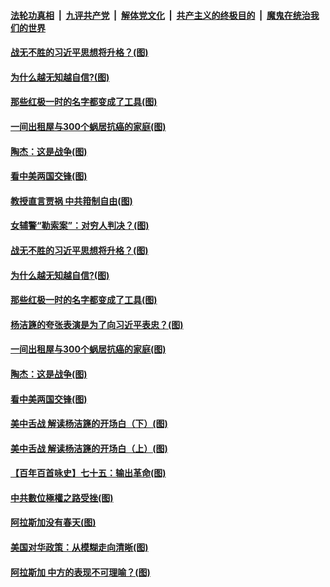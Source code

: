 ####  [法轮功真相](../../../../basic/blob/master/README.md?t=03241231) &nbsp;|&nbsp; [九评共产党](../../../../9ping.md/blob/master/README.md?t=03241231) &nbsp;|&nbsp; [解体党文化](../../../../jtdwh.md/blob/master/README.md?t=03241231)  &nbsp;|&nbsp; [共产主义的终极目的](../../../../gczydzjmd.md/blob/master/README.md?t=03241231) &nbsp;|&nbsp; [魔鬼在统治我们的世界](../../../../mgztzwmdsj.md/blob/master/README.md?t=03241231) 

#### [战无不胜的习近平思想将升格？(图)](../pages/p4/966541.md?t=03241231) 

#### [为什么越无知越自信?(图)](../pages/p4/966540.md?t=03241231) 

#### [那些红极一时的名字都变成了工具(图)](../pages/p4/966532.md?t=03241231) 

#### [一间出租屋与300个蜗居抗癌的家庭(图)](../pages/p4/966422.md?t=03241231) 

#### [陶杰：这是战争(图)](../pages/p4/966416.md?t=03241231) 

#### [看中美两国交锋(图)](../pages/p4/966414.md?t=03241231) 

#### [教授直言贾祸 中共箝制自由(图)](../pages/p4/966552.md?t=03241231) 


#### [女辅警“勒索案”：对穷人判决？(图)](../pages/p4/966545.md?t=03241231) 

#### [战无不胜的习近平思想将升格？(图)](../pages/p4/966541.md?t=03241231) 

#### [为什么越无知越自信?(图)](../pages/p4/966540.md?t=03241231) 

#### [那些红极一时的名字都变成了工具(图)](../pages/p4/966532.md?t=03241231) 

#### [杨洁篪的夸张表演是为了向习近平表忠？(图)](../pages/p4/966528.md?t=03241231) 


#### [一间出租屋与300个蜗居抗癌的家庭(图)](../pages/p4/966422.md?t=03241231) 

#### [陶杰：这是战争(图)](../pages/p4/966416.md?t=03241231) 

#### [看中美两国交锋(图)](../pages/p4/966414.md?t=03241231) 

#### [美中舌战 解读杨洁篪的开场白（下）(图)](../pages/p4/966413.md?t=03241231) 

#### [美中舌战 解读杨洁篪的开场白（上）(图)](../pages/p4/966412.md?t=03241231) 

#### [【百年百首咏史】七十五：输出革命(图)](../pages/p4/966407.md?t=03241231) 


#### [中共數位極權之路受挫(图)](../pages/p4/966320.md?t=03241231) 


#### [阿拉斯加没有春天(图)](../pages/p4/966306.md?t=03241231) 

#### [美国对华政策：从模糊走向清晰(图)](../pages/p4/966294.md?t=03241231) 

#### [阿拉斯加 中方的表现不可理喻？(图)](../pages/p4/966291.md?t=03241231) 

